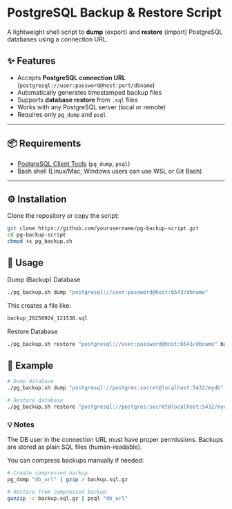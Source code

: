 # PostgreSQL Backup & Restore Script

A lightweight shell script to **dump** (export) and **restore** (import) PostgreSQL databases using a connection URL.

## ✨ Features
- Accepts **PostgreSQL connection URL** (`postgresql://user:password@host:port/dbname`)
- Automatically generates timestamped backup files
- Supports **database restore** from `.sql` files
- Works with any PostgreSQL server (local or remote)
- Requires only `pg_dump` and `psql`

---

## 📦 Requirements
- [PostgreSQL Client Tools](https://www.postgresql.org/download/) (`pg_dump`, `psql`)
- Bash shell (Linux/Mac; Windows users can use WSL or Git Bash)

---

## ⚙️ Installation
Clone the repository or copy the script:

```bash
git clone https://github.com/yourusername/pg-backup-script.git
cd pg-backup-script
chmod +x pg_backup.sh
```

## 🚀 Usage
Dump (Backup) Database
```bash
./pg_backup.sh dump "postgresql://user:password@host:6543/dbname"
```

This creates a file like:
```bash
backup_20250924_121530.sql
```

Restore Database
```bash
./pg_backup.sh restore "postgresql://user:password@host:6543/dbname" backup_20250924_121530.sql
```


## 📝 Example
```bash
# Dump database
./pg_backup.sh dump "postgresql://postgres:secret@localhost:5432/mydb"

# Restore database
./pg_backup.sh restore "postgresql://postgres:secret@localhost:5432/mydb" backup_20250924_121530.sql
```


### 💡 Notes
The DB user in the connection URL must have proper permissions.
Backups are stored as plain SQL files (human-readable).

You can compress backups manually if needed:
```bash
# Create compressed backup
pg_dump "db_url" | gzip > backup.sql.gz

# Restore from compressed backup
gunzip -c backup.sql.gz | psql "db_url"
```
